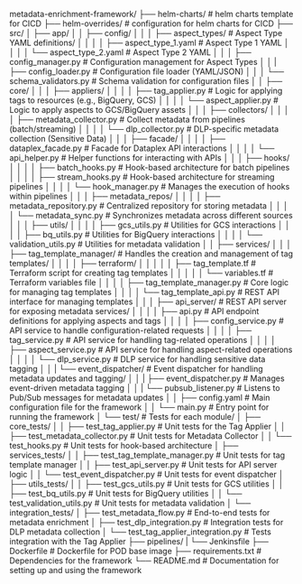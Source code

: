 metadata-enrichment-framework/
├── helm-charts/                                      # helm charts template for CICD
├── helm-overrides/                                   # configuration for helm charts for CICD
├── src/
│   ├── app/
│   │   ├── config/
│   │   │   ├── aspect_types/                         # Aspect Type YAML definitions/
│   │   │   │   ├── aspect_type_1.yaml                # Aspect Type 1 YAML
│   │   │   │   └── aspect_type_2.yaml                # Aspect Type 2 YAML
│   │   │   ├── config_manager.py                     # Configuration management for Aspect Types
│   │   |   ├── config_loader.py                      # Configuration file loader (YAML/JSON)
│   │   │   └── schema_validators.py                  # Schema validation for configuration files
│   │   ├── core/
│   │   │   ├── appliers/
│   │   │   │   ├── tag_applier.py                    # Logic for applying tags to resources (e.g., BigQuery, GCS)
│   │   │   │   └── aspect_applier.py                 # Logic to apply aspects to GCS/BigQuery assets
│   │   │   ├── collectors/
│   │   │   │   ├── metadata_collector.py             # Collect metadata from pipelines (batch/streaming)
│   │   │   │   └── dlp_collector.py                  # DLP-specific metadata collection (Sensitive Data)
│   │   │   ├── facade/
│   │   │   │   ├── dataplex_facade.py                # Facade for Dataplex API interactions
│   │   │   │   └── api_helper.py                     # Helper functions for interacting with APIs
│   │   │   ├── hooks/
│   │   │   │   ├── batch_hooks.py                    # Hook-based architecture for batch pipelines
│   │   │   │   ├── stream_hooks.py                   # Hook-based architecture for streaming pipelines
│   │   │   │   └── hook_manager.py                   # Manages the execution of hooks within pipelines
│   │   │   ├── metadata_repos/
│   │   │   │   ├── metadata_repository.py            # Centralized repository for storing metadata
│   │   │   │   └── metadata_sync.py                  # Synchronizes metadata across different sources
│   │   │   ├── utils/
│   │   │   │   ├── gcs_utils.py                      # Utilities for GCS interactions
│   │   │   │   ├── bq_utils.py                       # Utilities for BigQuery interactions
│   │   │   │   └── validation_utils.py               # Utilities for metadata validation
│   │   ├── services/
│   │   │   ├── tag_template_manager/                 # Handles the creation and management of tag templates/
│   │   │   │   ├── terraform/
│   │   │   │   │   ├── tag_template.tf               # Terraform script for creating tag templates
│   │   │   │   │   └── variables.tf                  # Terraform variables file
│   │   │   │   ├── tag_template_manager.py           # Core logic for managing tag templates
│   │   │   │   └── tag_template_api.py               # REST API interface for managing templates
│   │   │   ├── api_server/                           # REST API server for exposing metadata services/
│   │   │   │   ├── api.py                            # API endpoint definitions for applying aspects and tags
│   │   │   │   ├── config_service.py                 # API service to handle configuration-related requests
│   │   │   │   ├── tag_service.py                    # API service for handling tag-related operations
│   │   │   │   ├── aspect_service.py                 # API service for handling aspect-related operations
│   │   │   │   └── dlp_service.py                    # DLP service for handling sensitive data tagging
│   │   |   └── event_dispatcher/                     # Event dispatcher for handling metadata updates and tagging/
│   │   |       ├── event_dispatcher.py               # Manages event-driven metadata tagging
│   │   |       └── pubsub_listener.py                # Listens to Pub/Sub messages for metadata updates
│   │   ├── config.yaml                               # Main configuration file for the framework
│   │   └── main.py                                   # Entry point for running the framework
│   └── test/                                         # Tests for each module/
│       ├── core_tests/
│       │   ├── test_tag_applier.py                   # Unit tests for the Tag Applier
│       │   ├── test_metadata_collector.py            # Unit tests for Metadata Collector
│       │   └── test_hooks.py                         # Unit tests for hook-based architecture
│       ├── services_tests/
│       │   ├── test_tag_template_manager.py          # Unit tests for tag template manager
│       │   ├── test_api_server.py                    # Unit tests for API server logic
│       │   └── test_event_dispatcher.py              # Unit tests for event dispatcher
│       ├── utils_tests/
│       │   ├── test_gcs_utils.py                     # Unit tests for GCS utilities
│       │   ├── test_bq_utils.py                      # Unit tests for BigQuery utilities
│       │   └── test_validation_utils.py              # Unit tests for metadata validation
│       └── integration_tests/
│           ├── test_metadata_flow.py                 # End-to-end tests for metadata enrichment
│           ├── test_dlp_integration.py               # Integration tests for DLP metadata collection
│           └── test_tag_applier_integration.py       # Tests integration with the Tag Applier
├── pipelines/
|   └── Jenkinsfile
├── Dockerfile                                        # Dockerfile for POD base image
├── requirements.txt                                  # Dependencies for the framework
└── README.md                                         # Documentation for setting up and using the framework